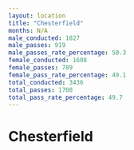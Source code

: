 ```yaml
---
layout: location
title: "Chesterfield"
months: N/A
male_conducted: 1827
male_passes: 919
male_passes_rate_percentage: 50.3
female_conducted: 1608
female_passes: 789
female_pass_rate_percentage: 49.1
total_conducted: 3436
total_passes: 1708
total_pass_rate_percentage: 49.7
---
```


# Chesterfield
